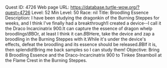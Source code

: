 Quest ID: 4726
Web page URL: https://database.turtle-wow.org/?quest=4726
Level: 52
Min Level: 50
Race: nil
Title: Broodling Essence
Description: I have been studying the dragonkin of the Burning Steppes for weeks, and I think I've finally had a breakthrough!I created a device--I call it the Draco Incarcinatrix 900.It can capture the essence of dragon whelp broodlings!$B$BOr, at least I think it can.$B$BHere, take the device and zap a broodling in the Burning Steppes with it.While it's under the device's effects, defeat the broodling and its essence should be released.$B$BIf it is, then splendid!Bring me back samples so I can study them!
Objective: Bring 8 Broodling Essence and the Draco-Incarcinatrix 900 to Tinkee Steamboil at the Flame Crest in the Burning Steppes.
